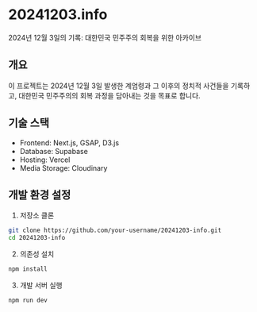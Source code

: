 # 20241203.info

2024년 12월 3일의 기록: 대한민국 민주주의 회복을 위한 아카이브

## 개요

이 프로젝트는 2024년 12월 3일 발생한 계엄령과 그 이후의 정치적 사건들을 기록하고, 대한민국 민주주의의 회복 과정을 담아내는 것을 목표로 합니다.

## 기술 스택

- Frontend: Next.js, GSAP, D3.js
- Database: Supabase
- Hosting: Vercel
- Media Storage: Cloudinary

## 개발 환경 설정

1. 저장소 클론
```bash
git clone https://github.com/your-username/20241203-info.git
cd 20241203-info
```

2. 의존성 설치
```bash
npm install
```

3. 개발 서버 실행
```bash
npm run dev
```
